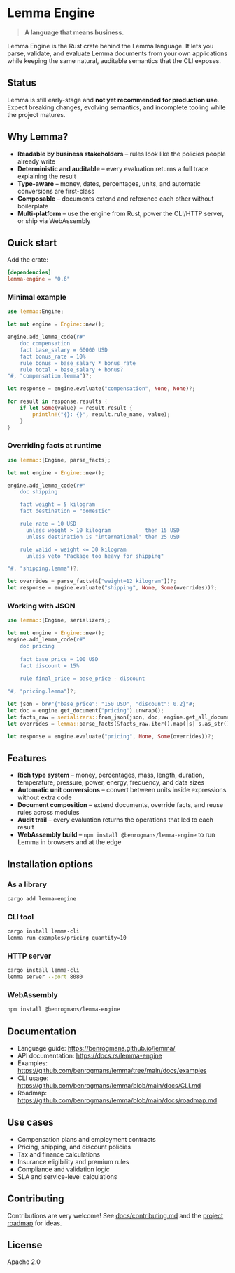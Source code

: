 # Lemma Engine

> **A language that means business.**

Lemma Engine is the Rust crate behind the Lemma language. It lets you parse, validate, and evaluate Lemma documents from your own applications while keeping the same natural, auditable semantics that the CLI exposes.

## Status

Lemma is still early-stage and **not yet recommended for production use**. Expect breaking changes, evolving semantics, and incomplete tooling while the project matures.

## Why Lemma?

- **Readable by business stakeholders** – rules look like the policies people already write
- **Deterministic and auditable** – every evaluation returns a full trace explaining the result
- **Type-aware** – money, dates, percentages, units, and automatic conversions are first-class
- **Composable** – documents extend and reference each other without boilerplate
- **Multi-platform** – use the engine from Rust, power the CLI/HTTP server, or ship via WebAssembly

## Quick start

Add the crate:

```toml
[dependencies]
lemma-engine = "0.6"
```

### Minimal example

```rust
use lemma::Engine;

let mut engine = Engine::new();

engine.add_lemma_code(r#"
    doc compensation
    fact base_salary = 60000 USD
    fact bonus_rate = 10%
    rule bonus = base_salary * bonus_rate
    rule total = base_salary + bonus?
"#, "compensation.lemma")?;

let response = engine.evaluate("compensation", None, None)?;

for result in response.results {
    if let Some(value) = result.result {
        println!("{}: {}", result.rule_name, value);
    }
}
```

### Overriding facts at runtime

```rust
use lemma::{Engine, parse_facts};

let mut engine = Engine::new();

engine.add_lemma_code(r#"
    doc shipping

    fact weight = 5 kilogram
    fact destination = "domestic"

    rule rate = 10 USD
      unless weight > 10 kilogram           then 15 USD
      unless destination is "international" then 25 USD

    rule valid = weight <= 30 kilogram
      unless veto "Package too heavy for shipping"

"#, "shipping.lemma")?;

let overrides = parse_facts(&["weight=12 kilogram"])?;
let response = engine.evaluate("shipping", None, Some(overrides))?;
```

### Working with JSON

```rust
use lemma::{Engine, serializers};

let mut engine = Engine::new();
engine.add_lemma_code(r#"
    doc pricing
    
    fact base_price = 100 USD
    fact discount = 15%
    
    rule final_price = base_price - discount

"#, "pricing.lemma")?;

let json = br#"{"base_price": "150 USD", "discount": 0.2}"#;
let doc = engine.get_document("pricing").unwrap();
let facts_raw = serializers::from_json(json, doc, engine.get_all_documents())?;
let overrides = lemma::parse_facts(&facts_raw.iter().map(|s| s.as_str()).collect::<Vec<_>>())?;

let response = engine.evaluate("pricing", None, Some(overrides))?;
```

## Features

- **Rich type system** – money, percentages, mass, length, duration, temperature, pressure, power, energy, frequency, and data sizes
- **Automatic unit conversions** – convert between units inside expressions without extra code
- **Document composition** – extend documents, override facts, and reuse rules across modules
- **Audit trail** – every evaluation returns the operations that led to each result
- **WebAssembly build** – `npm install @benrogmans/lemma-engine` to run Lemma in browsers and at the edge

## Installation options

### As a library

```bash
cargo add lemma-engine
```

### CLI tool

```bash
cargo install lemma-cli
lemma run examples/pricing quantity=10
```

### HTTP server

```bash
cargo install lemma-cli
lemma server --port 8080
```

### WebAssembly

```bash
npm install @benrogmans/lemma-engine
```

## Documentation

- Language guide: <https://benrogmans.github.io/lemma/>
- API documentation: <https://docs.rs/lemma-engine>
- Examples: <https://github.com/benrogmans/lemma/tree/main/docs/examples>
- CLI usage: <https://github.com/benrogmans/lemma/blob/main/docs/CLI.md>
- Roadmap: <https://github.com/benrogmans/lemma/blob/main/docs/roadmap.md>

## Use cases

- Compensation plans and employment contracts
- Pricing, shipping, and discount policies
- Tax and finance calculations
- Insurance eligibility and premium rules
- Compliance and validation logic
- SLA and service-level calculations

## Contributing

Contributions are very welcome! See [docs/contributing.md](https://github.com/benrogmans/lemma/blob/main/docs/contributing.md) and the [project roadmap](https://github.com/benrogmans/lemma/blob/main/docs/roadmap.md) for ideas.

## License

Apache 2.0
